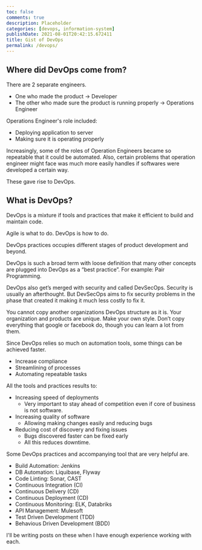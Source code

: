 ```yaml
---
toc: false
comments: true
description: Placeholder 
categories: [devops, information-system]
publishDate: 2021-08-01T20:42:15.672411
title: Gist of DevOps
permalink: /devops/
---
```


<div style='display: none'>

My dear younger self, 

You believed DevOps is bs and a buzzword. It kind of is. But it is highly valuable and important too.

Though you won’t always build something awesome from scratch and instead configure an existing tool to do the job, without DevOps you won’t be free to code.

You’ll spend all your time maintaining and deploying your code manually.

In this post, I’ll try to convince you why upper management likes DevOps so much.

</div>


## Where did DevOps come from?

There are 2 separate engineers. 
- One who made the product -> Developer
- The other who made sure the product is running properly -> Operations Engineer

Operations Engineer's role included:
- Deploying application to server
- Making sure it is operating properly

Increasingly, some of the roles of Operation Engineers became so repeatable that it could be automated. Also, certain problems that operation engineer might face was much more easily handles if softwares were developed a certain way.

These gave rise to DevOps.

## What is DevOps?

DevOps is a mixture if tools and practices that make it efficient to build and maintain code.

Agile is what to do. DevOps is how to do.

DevOps practices occupies different stages of product development and beyond.

DevOps is such a broad term with loose definition that many other concepts are plugged into DevOps as a “best practice”. For example: Pair Programming.

DevOps also get’s merged with security and called DevSecOps. Security is usually an afterthought. But DevSecOps aims to fix security problems in the phase that created it making it much less costly to fix it.

You cannot copy another organizations DevOps structure as it is. Your organization and products are unique. Make your own style. Don’t copy everything that google or facebook do, though you can learn a lot from them.

Since DevOps relies so much on automation tools, some things can be achieved faster.
- Increase compliance
- Streamlining of processes
- Automating repeatable tasks

All the tools and practices results to:
- Increasing speed of deployments
    - Very important to stay ahead of competition even if core of business is not software.
- Increasing quality of software
    - Allowing making changes easily and reducing bugs
- Reducing cost of discovery and fixing issues
    - Bugs discovered faster can be fixed early
    - All this reduces downtime.

Some DevOps practices and accompanying tool that are very helpful are.
- Build Automation: Jenkins
- DB Automation: Liquibase, Flyway
- Code Linting: Sonar, CAST
- Continuous Integration (CI)
- Continuous Delivery (CD)
- Continuous Deployment (CD)
- Continuous Monitoring: ELK, Databriks
- API Management: Mulesoft
- Test Driven Development (TDD)
- Behavious Driven Development (BDD)

I'll be writing posts on these when I have enough experience working with each.